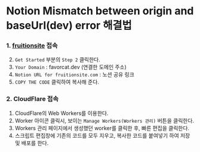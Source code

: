 # Notion Mismatch between origin and baseUrl(dev) error 해결법

### 1. [fruitionsite](https://fruitionsite.com/) 접속
2. `Get Started` 부분의 `Step 2` 클릭한다.
3. `Your Domain` : favorcat.dev (연결한 도메인 주소)
4. `Notion URL for fruitionsite.com` : 노션 공유 링크
5. `COPY THE CODE` 클릭하여 복사해 준다.

### 2. CloudFlare 접속
1. CloudFlare의 Web Workers를 이용한다.
2. Worker 아이콘 클릭시, 보이는 `Manage Workers(Workers 관리)` 버튼을 클릭한다.
3. Workers 관리 페이지에서 생성했던 worker를 클릭한 후, 빠른 편집을 클릭한다.
4. 스크립트 편집창에 기존의 코드를 모두 지우고, 복사한 코드를 붙여넣기 하여 저장 및 배포를 한다.